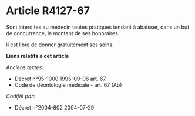 # Article R4127-67

Sont interdites au médecin toutes pratiques tendant à abaisser, dans un but de concurrence, le montant de ses honoraires.

Il est libre de donner gratuitement ses soins.

**Liens relatifs à cet article**

_Anciens textes_:

  - Décret n°95-1000 1995-09-06 art. 67
  - Code de déontologie médicale - art. 67 (Ab)

_Codifié par_:

  - Décret n°2004-802 2004-07-29
